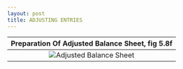 ```yaml
---
layout: post
title: ADJUSTING ENTRIES
---
```



|Preparation Of Adjusted Balance Sheet, fig 5.8f|
|:-:|
|![Adjusted Balance Sheet](/mc-bk/assets/mc-graw-accounting-course/images/fig5.8f.preparation.of.bs.w.Circles.png)|
